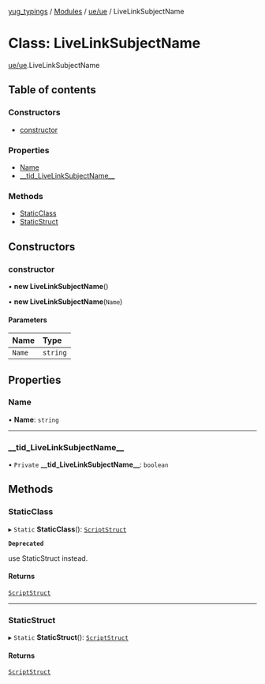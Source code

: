 [yug_typings](../README.md) / [Modules](../modules.md) / [ue/ue](../modules/ue_ue.md) / LiveLinkSubjectName

# Class: LiveLinkSubjectName

[ue/ue](../modules/ue_ue.md).LiveLinkSubjectName

## Table of contents

### Constructors

- [constructor](ue_ue.LiveLinkSubjectName.md#constructor)

### Properties

- [Name](ue_ue.LiveLinkSubjectName.md#name)
- [\_\_tid\_LiveLinkSubjectName\_\_](ue_ue.LiveLinkSubjectName.md#__tid_livelinksubjectname__)

### Methods

- [StaticClass](ue_ue.LiveLinkSubjectName.md#staticclass)
- [StaticStruct](ue_ue.LiveLinkSubjectName.md#staticstruct)

## Constructors

### constructor

• **new LiveLinkSubjectName**()

• **new LiveLinkSubjectName**(`Name`)

#### Parameters

| Name | Type |
| :------ | :------ |
| `Name` | `string` |

## Properties

### Name

• **Name**: `string`

___

### \_\_tid\_LiveLinkSubjectName\_\_

• `Private` **\_\_tid\_LiveLinkSubjectName\_\_**: `boolean`

## Methods

### StaticClass

▸ `Static` **StaticClass**(): [`ScriptStruct`](ue_ue.ScriptStruct.md)

**`Deprecated`**

use StaticStruct instead.

#### Returns

[`ScriptStruct`](ue_ue.ScriptStruct.md)

___

### StaticStruct

▸ `Static` **StaticStruct**(): [`ScriptStruct`](ue_ue.ScriptStruct.md)

#### Returns

[`ScriptStruct`](ue_ue.ScriptStruct.md)
